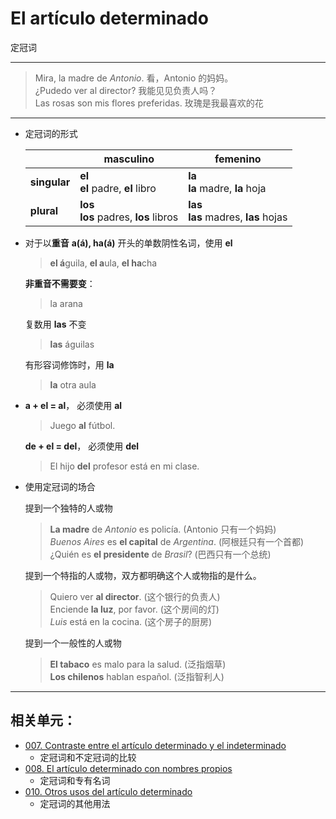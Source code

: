 # El artículo determinado
定冠词

----

> Mira, la madre de _Antonio_. 看，Antonio 的妈妈。<br>
> ¿Pudedo ver al director? 我能见见负责人吗？<br>
> Las rosas son mis flores preferidas. 玫瑰是我最喜欢的花

----

- 定冠词的形式

  | | masculino | femenino |
  | --- | --- | --- |
  | **singular** | **el** <br> **el** padre, **el** libro | **la** <br> **la** madre, **la** hoja |
  | **plural** | **los** <br> **los** padres, **los** libros | **las**　<br> **las** madres, **las** hojas |

- 对于以**重音** **a(á), ha(á)** 开头的单数阴性名词，使用 **el**

  > **el á**guila, **el a**ula, **el ha**cha

  **非重音不需要变**：
  > la arana

  复数用 **las** 不变

  > **las** águilas

  有形容词修饰时，用 **la**

  > **la** otra aula

- **a + el = al**， 必须使用 **al**

  > Juego **al** fútbol.

  **de + el = del**， 必须使用 **del**
  > El hijo **del** profesor está en mi clase.

- 使用定冠词的场合

  提到一个独特的人或物

  > **La madre** de _Antonio_ es policía. (Antonio 只有一个妈妈) <br>
  > _Buenos Aires_ es **el capital** de _Argentina_. (阿根廷只有一个首都) <br>
  > ¿Quién es **el presidente** de _Brasil_? (巴西只有一个总统)

  提到一个特指的人或物，双方都明确这个人或物指的是什么。

  > Quiero ver **al director**. (这个银行的负责人) <br>
  > Enciende **la luz**, por favor. (这个房间的灯) <br>
  > _Luis_ está en la cocina. (这个房子的厨房)

  提到一个一般性的人或物

  > **El tabaco** es malo para la salud. (泛指烟草) <br>
  > **Los chilenos** hablan español. (泛指智利人)


----

## 相关单元：
- [007. Contraste entre el artículo determinado y el indeterminado](007-un-perro-el-perro.md)
  - 定冠词和不定冠词的比较
- [008. El artículo determinado con nombres propios](008-el-señor-alonso-la-calle-mayor.md)
  - 定冠词和专有名词
- [010. Otros usos del artículo determinado](010-tocar-la-guitarra.md)
  - 定冠词的其他用法
